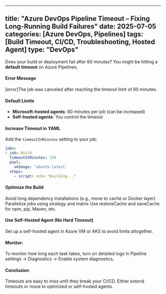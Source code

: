 
---
title: "Azure DevOps Pipeline Timeout – Fixing Long-Running Build Failures"
date: 2025-07-05
categories: [Azure DevOps, Pipelines]
tags: [Build Timeout, CI/CD, Troubleshooting, Hosted Agent]
type: "DevOps"
---

Does your build or deployment fail after 60 minutes? You might be hitting a **default timeout** on Azure Pipelines.

#### Error Message
[error]The job was canceled after reaching the timeout limit of 60 minutes.

#### Default Limits

- **Microsoft-hosted agents**: 60 minutes per job (can be increased)
- **Self-hosted agents**: You control the timeout

#### Increase Timeout in YAML

Add the `timeoutInMinutes` setting to your job:

```yaml
jobs:
- job: Build
  timeoutInMinutes: 120
  pool:
    vmImage: 'ubuntu-latest'
  steps:
    - script: echo "Building..."
```

#### Optimize the Build
Avoid long dependency installations (e.g., move to cache or Docker layer)
Parallelize jobs using strategy and matrix
Use restoreCache and saveCache for npm, pip, Maven, etc.

#### Use Self-Hosted Agent (No Hard Timeout)
Set up a self-hosted agent in Azure VM or AKS to avoid limits altogether.

#### Monitor:
To monitor how long each task takes, turn on detailed logs in Pipeline settings → Diagnostics → Enable system diagnostics.

#### Conclusion
Timeouts are easy to miss until they break your CI/CD. Either extend timeouts or move to optimized or self-hosted agents.